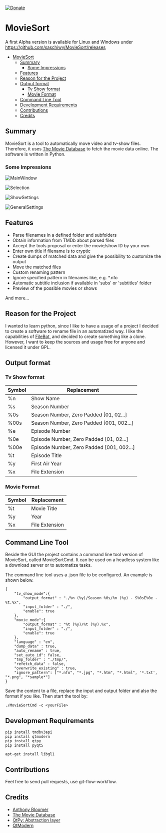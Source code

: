 [![Donate](https://img.shields.io/badge/Donate-PayPal-green.svg)](https://www.paypal.com/cgi-bin/webscr?cmd=_s-xclick&hosted_button_id=JBK73YUVW7MGW&source=url)

# MovieSort
A first Alpha version is available for Linux and Windows under https://github.com/saschiwy/MovieSort/releases 

- [MovieSort](#moviesort)
  - [Summary](#summary)
    - [Some Impressions](#some-impressions)
  - [Features](#features)
  - [Reason for the Project](#reason-for-the-project)
  - [Output format](#output-format)
    - [Tv Show format](#tv-show-format)
    - [Movie Format](#movie-format)
  - [Command Line Tool](#command-line-tool)
  - [Development Requirements](#development-requirements)
  - [Contributions](#contributions)
  - [Credits](#credits)

## Summary
MovieSort is a tool to automatically move video and tv-show files. Therefore, it uses [The Movie Database](https://www.themoviedb.org/) to fetch the movie data online. The software is written in Python.

### Some Impressions
![MainWindow](res/pics/01_mainWindows.PNG)

![Selection](res/pics/02_Select.PNG)

![ShowSettings](res/pics/03_ShowSettings.PNG)

![GeneralSettings](res/pics/04_GeneralSettings.PNG)

## Features
- Parse filenames in a defined folder and subfolders
- Obtain information from TMDb about parsed files
- Accept the tools proposal or enter the movie/show ID by your own
- Enter own title if filename is to cryptic
- Create dumps of matched data and give the possibility to customize the output
- Move the matched files
- Custom renaming pattern
- Ignore specified pattern in filenames like, e.g. *.nfo
- Automatic subtitle inclusion if available in 'subs' or 'subtitles' folder
- Preview of the possible movies or shows

And more...

## Reason for the Project
I wanted to learn python, since I like to have a usage of a project I decided to create a software to rename file in an automatized way. I like the capabilities of [FileBot](https://www.filebot.net/), and decided to create something like a clone. However, I want to keep the sources and usage free for anyone and licensed it under GPL.



## Output format
### Tv Show format
|Symbol| Replacement                               |
|------|-------------------------------------------|
|%n    | Show Name                                 |
|%s    | Season Number                             |
|%0s   | Season Number, Zero Padded [01, 02...]    |
|%00s  | Season Number, Zero Padded [001, 002...]  |
|%e    | Episode Number                            |
|%0e   | Episode Number, Zero Padded [01, 02...]   |
|%00e  | Episode Number, Zero Padded [001, 002...] |
|%t    | Episode Title                             |
|%y    | First Air Year                            |
|%x    | File Extension                            |

### Movie Format
|Symbol| Replacement                               |
|------|-------------------------------------------|
|%t    | Movie Title                               |
|%y    | Year                                      |
|%x    | File Extension                            |

 ## Command Line Tool
 Beside the GUI the project contains a command line tool version of MovieSort, called MovieSortCmd. It can be used on a headless system like a download server or to automatize tasks.

The command line tool uses a .json file to be configured. An example is shown below.

~~~~{.json} 
{
    "tv_show_mode":{
        "output_format" : "./%n (%y)/Season %0s/%n (%y) - S%0sE%0e - %t.%x",
        "input_folder" : "./",
        "enable": true
    },
    "movie_mode":{
        "output_format" : "%t (%y)/%t (%y).%x",
        "input_folder" : "./",
        "enable": true
    },
    "language" : "en",
    "dump_data" : true, 
    "auto_rename" : true,
    "set_auto_id": false,
    "tmp_folder" : "./tmp/",
    "refetch_data" : false,
    "overwrite_existing" : true,
    "ignore_pattern": ["*.nfo", "*.jpg", "*.htm", "*.html", '*.txt', "*.png", "*sample*"]
}
~~~~

Save the content to a file, replace the input and output folder and also the format if you like. Then start the tool by:

~~~~
./MovieSortCmd -c <yourFile>
~~~~

## Development Requirements

~~~~
pip install tmdbv3api
pip install qtmodern
pip install qtpy
pip install pyqt5

apt-get install libgl1
~~~~

## Contributions
Feel free to send pull requests, use git-flow-workflow.

## Credits
- [Anthony Bloomer](https://github.com/AnthonyBloomer)
- [The Movie Database](https://www.themoviedb.org/)
- [QtPy: Abstraction layer](https://github.com/spyder-ide/qtpy)
- [QtModern](https://github.com/gmarull/qtmodern)